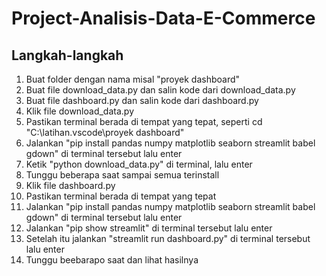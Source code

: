 # Project-Analisis-Data-E-Commerce
## Langkah-langkah
1. Buat folder dengan nama misal "proyek dashboard"
2. Buat file download_data.py dan salin kode dari download_data.py
3. Buat file dashboard.py dan salin kode dari dashboard.py
4. Klik file download_data.py
5. Pastikan terminal berada di tempat yang tepat, seperti cd "C:\latihan\.vscode\proyek dashboard"
6. Jalankan "pip install pandas numpy matplotlib seaborn streamlit babel gdown" di terminal tersebut lalu enter
7. Ketik "python download_data.py" di terminal, lalu enter
6. Tunggu beberapa saat sampai semua terinstall
7. Klik file dashboard.py
8. Pastikan terminal berada di tempat yang tepat
9. Jalankan "pip install pandas numpy matplotlib seaborn streamlit babel gdown" di terminal tersebut lalu enter
10. Jalankan "pip show streamlit" di terminal tersebut lalu enter
11. Setelah itu jalankan "streamlit run dashboard.py" di terminal tersebut lalu enter
12. Tunggu beebarapo saat dan lihat hasilnya
